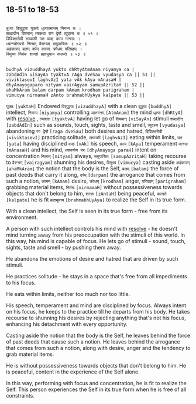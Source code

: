 ## 18-51 to 18-53


```shloka-sa

बुध्या विशुद्धया युक्तो धृत्यात्मानम् नियम्य च ।
शब्दादीन् विषयान् त्यक्त्वा राग द्वेषौ व्युदस्य च ॥ ५१ ॥
विविक्तसेवी लघ्वाशी यत वाक् काय मानसः ।
ध्यानयोगपरो नित्यम् वैराग्यम् समुपाश्रितः ॥ ५२ ॥
अहंकारम् बलम् दर्पम् कामम् क्रोधम् परिग्रहम् ।
विमुच्य निर्ममः शान्तो ब्रह्मभूयाय कल्पते ॥ ५३ ॥

```
```shloka-sa-hk

budhyA vizuddhayA yukto dhRtyAtmAnam niyamya ca |
zabdAdIn viSayAn tyaktvA rAga dveSau vyudasya ca || 51 ||
viviktasevI laghvAzI yata vAk kAya mAnasaH |
dhyAnayogaparo nityam vairAgyam samupAzritaH || 52 ||
ahaMkAram balam darpam kAmam krodham parigraham |
vimucya nirmamaH zAnto brahmabhUyAya kalpate || 53 ||

```
`युक्तः` `[yuktaH]` Endowed `विशुद्धया` `[vizuddhayA]` with a clean `बुद्ध्या` `[buddhyA]` intellect, `नियम्य` `[niyamya]` controlling `आत्मानम्` `[AtmAnam]` the mind `धृत्या` `[dhRtyA]` with 
[resolve](18-29.md#intellect_and_resolve)
, `त्यक्त्वा` `[tyaktvA]` having let go of `विषयान्` `[viSayAn]` stimuli `शब्दादीन्` `[zabdAdIn]` such as sounds, touch, sights, taste and smell, `व्युदस्य` `[vyudasya]` abandoning `रग द्वेषौ` `[raga dveSau]` both desires and hatred,
`विविक्तसेवी` `[viviktasevI]` practicing solitude, `लघ्वाशी` `[laghvAzI]` eating within limits, `यत` `[yata]` having disciplined `वाक्` `[vAk]` his speech, `काय` `[kAya]` temperament `मानसः` `[mAnasaH]` and his mind, `ध्यानयोग परः` `[dhyAnayoga paraH]` intent on concentration `नित्यम्` `[nityam]` always, `समुपाश्रितः` `[samupAzritaH]` taking recourse to `वैरग्यम्` `[vairagyam]` shunning his desires,
`विमुच्य` `[vimucya]` casting aside `अहंकारम्` `[ahaMkAram]` the notion that the body is the Self, `बलम्` `[balam]` the force of past deeds that carry it along, `दर्पम्` `[darpam]` the arrogance that comes from such a notion, `कामम्` `[kAmam]` desire, `क्रोधम्` `[krodham]` anger, `परिग्रहम्` `[parigraham]` grabbing material items, `निर्ममः` `[nirmamaH]` without possessiveness towards objects that don't belong to him, `शान्तः` `[zAntaH]` being peaceful, `कल्पते` `[kalpate]` he is fit `ब्रह्मभूयाय` `[brahmabhUyAya]` to realize the Self in its true form.

With a clean intellect, the Self is seen in its true form - free from its environment. 

A person with such intellect controls his mind with 
[resolve](18-29.md#intellect_and_resolve) - he doesn't mind turning away from his preoccupation with the stimuli of this world. In this way, his mind is capable of focus. He lets go of stimuli - sound, touch, sights, taste and smell - by pushing them away. 

He abandons the emotions of desire and hatred that are driven by such stimuli. 

He practices solitude - he stays in a space that's free from all impediments to his focus. 

He eats within limits, neither too much nor too little. 

His speech, temperament and mind are disciplined by focus. Always intent on his focus, he keeps to the practice till he departs from his body. He takes recourse to shunning his desires by rejecting anything that's not his focus, enhancing his detachment with every opportunity.

Casting aside the notion that the body is the Self, he leaves behind the force of past deeds that cause such a notion. He leaves behind the arrogance that comes from such a notion, along with desire, anger and the tendency to grab material items. 

He is without possessiveness towards objects that don't belong to him. He is peaceful, content in the experience of the Self alone.

In this way, performing with focus and concentration, he is fit to realize the Self. This person experiences the Self in its true form when he is free of all constraints.


